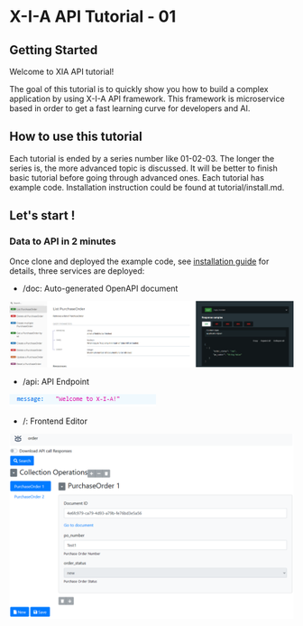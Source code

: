 # X-I-A API Tutorial - 01
## Getting Started
Welcome to XIA API tutorial!

The goal of this tutorial is to quickly show you how to build a complex application by using X-I-A API framework. 
This framework is microservice based in order to get a fast learning curve for developers and AI.

## How to use this tutorial
Each tutorial is ended by a series number like 01-02-03. The longer the series is, the more advanced topic is discussed.
It will be better to finish basic tutorial before going through advanced ones. Each tutorial has example code. 
Installation instruction could be found at tutorial/install.md.

## Let's start !
### Data to API in 2 minutes
Once clone and deployed the example code, see [installation guide](tutorial/install.md) for details, three services are deployed:

* /doc: Auto-generated OpenAPI document

![screen shot of openapi specification](tutorial/openapi.PNG)

* /api: API Endpoint

![screen shot of API root](tutorial/api.PNG)

* /: Frontend Editor

![screen shot of editor](tutorial/editor.PNG)



